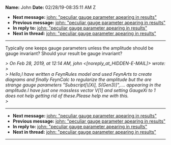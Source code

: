 **Name:** John
**Date:** 02/28/19-08:35:11 AM Z

  - **Next message:** [john: "peculiar gauge parameter apearing in
    results"](1465.html)
  - **Previous message:** [john: "peculiar gauge parameter apearing in
    results"](1463.html)
  - **In reply to:** [john: "peculiar gauge parameter apearing in
    results"](1463.html)
  - **Next in thread:** [john: "peculiar gauge parameter apearing in
    results"](1465.html)

-----

Typically one keeps gauge parameters unless the amplitude should be
gauge invariant? Should your result be gauge invariant?  

*\> On Feb 28, 2019, at 12:14 AM, john
\<[noreply_at_HIDDEN-E-MAIL]\>
wrote:*  
*\>*  
*\> Hello,I have written a FeynRules model and used FeynArts to create
diagrams and finally FeynCalc to regularize the amplitude but the are
strange gauge parameters "Subscript[\\[Xi],
S(Gen3)]",.... appearing in the amplitude.I have just one massless
vector V[1] and setting GaugeXi to 1 does not help getting rid
of these.Please help me with this.*  
*\>*  

-----

  - **Next message:** [john: "peculiar gauge parameter apearing in
    results"](1465.html)
  - **Previous message:** [john: "peculiar gauge parameter apearing in
    results"](1463.html)
  - **In reply to:** [john: "peculiar gauge parameter apearing in
    results"](1463.html)
  - **Next in thread:** [john: "peculiar gauge parameter apearing in
    results"](1465.html)

-----

